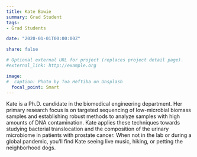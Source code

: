```yaml
---
title: Kate Bowie
summary: Grad Student
tags:
- Grad Students

date: "2020-01-01T00:00:00Z"

share: false

# Optional external URL for project (replaces project detail page).
#external_link: http://example.org

image:
#  caption: Photo by Toa Heftiba on Unsplash
  focal_point: Smart
---
```


Kate is a Ph.D. candidate in the biomedical engineering department. Her primary research focus is on targeted sequencing of low-microbial biomass samples and establishing robust methods to analyze samples with high amounts of DNA contamination. Kate applies these techniques towards studying bacterial translocation and the composition of the urinary microbiome in patients with prostate cancer. When not in the lab or during a global pandemic, you’ll find Kate seeing live music, hiking, or petting the neighborhood dogs.

